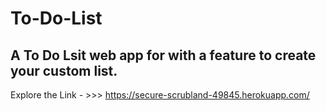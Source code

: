 # To-Do-List
## A To Do Lsit web app for with a feature to create your custom list.
 Explore the Link - >>> https://secure-scrubland-49845.herokuapp.com/
